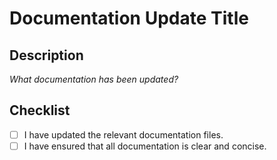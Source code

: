 # Documentation Update Title

## Description
_What documentation has been updated?_

## Checklist
- [ ] I have updated the relevant documentation files.
- [ ] I have ensured that all documentation is clear and concise.

